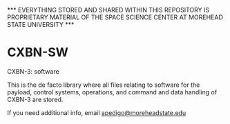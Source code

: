 *** EVERYTHING STORED AND SHARED WITHIN THIS REPOSITORY IS PROPRIETARY MATERIAL OF THE SPACE SCIENCE CENTER AT MOREHEAD STATE UNIVERSITY ***

# CXBN-SW
CXBN-3: software

This is the de facto library where all files relating to software for the payload, control systems, operations, and command and data handling of CXBN-3 are stored. 

If you need additional info, email apedigo@moreheadstate.edu 
